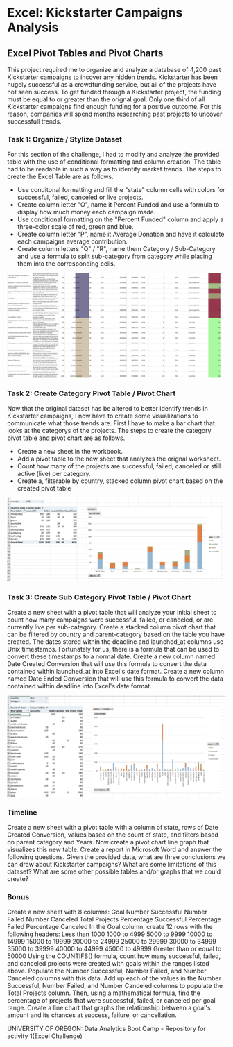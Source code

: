 # Excel: Kickstarter Campaigns Analysis

## Excel Pivot Tables and Pivot Charts

This project required me to organize and analyze a database of 4,200 past Kickstarter campaigns to incover any hidden trends. Kickstarter has been hugely successful as a crowdfunding service, but all of the projects have not seen success. To get funded through a Kickstarter project, the funding must be equal to or greater than the orignal goal. Only one third of all Kickstarter campaigns find enough funding for a positive outcome. For this reason, companies will spend months researching past projects to uncover successfull trends.  

### Task 1: Organize / Stylize Dataset

For this section of the challenge, I had to modify and analyze the provided table with the use of conditional formatting and column creation. The table had to be readable in such a way as to identify market trends. The steps to create the Excel Table are as follows.
* Use conditonal formatting and fill the "state" column cells with colors for successful, failed, canceled or live projects.
* Create column letter "O", name it Percent Funded and use a formula to display how much money each campaign made. 
* Use conditional formatting on the "Percent Funded" column and apply a three-color scale of red, green and blue.
* Create column letter "P", name it Average Donation and have it calculate each campaigns average contribution.
* Create column letters "Q" / "R", name them Category / Sub-Category and use a formula to split sub-category from category
while placing them into the corresponding cells.

<p align="center">
    <img width="700" alt="level1" src="https://github.com/mathewqpmiller/Excel-KickstarterAnalysis/blob/main/MDScreenCaptures/RawDataCapture.JPG?raw=true">
</p>

### Task 2: Create Category Pivot Table / Pivot Chart

Now that the original dataset has be altered to better identify trends in Kickstarter campaigns, I now have to create some visualizations to communicate what those trends are.  First I have to make a bar chart that looks at the categorys of the projects.  The steps to create the category pivot table and pivot chart are as follows.
* Create a new sheet in the workbook.
* Add a pivot table to the new sheet that analyzes the orignal worksheet.
* Count how many of the projects are successful, failed, canceled or still active (live) per category.
* Create a, filterable by country, stacked column pivot chart based on the created pivot table 

<p align="center">
    <img width="700" alt="level1" src="https://github.com/mathewqpmiller/Excel-KickstarterAnalysis/blob/main/MDScreenCaptures/CategoryCapture.JPG?raw=true">
</p>

### Task 3: Create Sub Category Pivot Table / Pivot Chart

Create a new sheet with a pivot table that will analyze your initial sheet to count how many campaigns were successful, failed, or canceled, or are currently live per sub-category.
Create a stacked column pivot chart that can be filtered by country and parent-category based on the table you have created.
The dates stored within the deadline and launched_at columns use Unix timestamps. Fortunately for us, there is a formula that can be used to convert these timestamps to a normal date.
Create a new column named Date Created Conversion that will use this formula to convert the data contained within launched_at into Excel's date format.
Create a new column named Date Ended Conversion that will use this formula to convert the data contained within deadline into Excel's date format.

<p align="center">
    <img width="700" alt="level1" src="https://github.com/mathewqpmiller/Excel-KickstarterAnalysis/blob/main/MDScreenCaptures/SubCategoryCapture.JPG?raw=true">
</p>

### Timeline

Create a new sheet with a pivot table with a column of state, rows of Date Created Conversion, values based on the count of state, and filters based on parent category and Years.
Now create a pivot chart line graph that visualizes this new table.
Create a report in Microsoft Word and answer the following questions.
Given the provided data, what are three conclusions we can draw about Kickstarter campaigns?
What are some limitations of this dataset?
What are some other possible tables and/or graphs that we could create?

### Bonus

Create a new sheet with 8 columns:
Goal
Number Successful
Number Failed
Number Canceled
Total Projects
Percentage Successful
Percentage Failed
Percentage Canceled
In the Goal column, create 12 rows with the following headers:
Less than 1000
1000 to 4999
5000 to 9999
10000 to 14999
15000 to 19999
20000 to 24999
25000 to 29999
30000 to 34999
35000 to 39999
40000 to 44999
45000 to 49999
Greater than or equal to 50000
Using the COUNTIFS() formula, count how many successful, failed, and canceled projects were created with goals within the ranges listed above. Populate the Number Successful, Number Failed, and Number Canceled columns with this data.
Add up each of the values in the Number Successful, Number Failed, and Number Canceled columns to populate the Total Projects column. Then, using a mathematical formula, find the percentage of projects that were successful, failed, or canceled per goal range.
Create a line chart that graphs the relationship between a goal's amount and its chances at success, failure, or cancellation.


UNIVERSITY OF OREGON: Data Analytics Boot Camp - Repository for activity 1(Excel Challenge)
